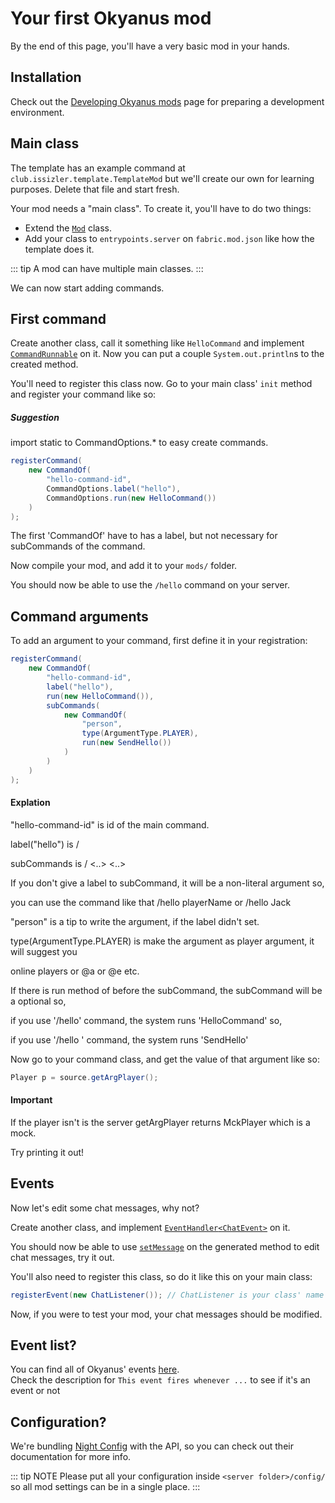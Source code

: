 # Your first Okyanus mod

By the end of this page, you'll have a very basic mod in your hands.

## Installation

Check out the [Developing Okyanus mods](getting-started.md) page for preparing
a development environment.

## Main class

The template has an example command at `club.issizler.template.TemplateMod`
but we'll create our own for learning purposes. Delete that file and start
fresh.

Your mod needs a "main class". To create it, you'll have to do two things:

- Extend the [`Mod`](https://okyanus-mc.github.io/api/club/issizler/okyanus/api/Mod.html)
  class.
- Add your class to `entrypoints.server` on `fabric.mod.json` like how the
  template does it.

::: tip
A mod can have multiple main classes.
:::

We can now start adding commands.

## First command

Create another class, call it something like `HelloCommand` and implement
[`CommandRunnable`](https://okyanus-mc.github.io/api/club/issizler/okyanus/api/cmd/CommandRunnable.html)
on it. Now you can put a couple `System.out.println`s to the created method.

You'll need to register this class now. Go to your main class' `init` method
and register your command like so:

##### Suggestion
import static to CommandOptions.* to easy create commands.

```java
registerCommand(
    new CommandOf(
        "hello-command-id",
        CommandOptions.label("hello"),
        CommandOptions.run(new HelloCommand())
    )
);
```

The first 'CommandOf' have to has a label, but not necessary for subCommands of the command.

Now compile your mod, and add it to your `mods/` folder.

You should now be able to use the `/hello` command on your server.

## Command arguments

To add an argument to your command, first define it in your registration:

```java
registerCommand(
    new CommandOf(
        "hello-command-id",
        label("hello"),
        run(new HelloCommand()),
        subCommands(
            new CommandOf(
                "person",
                type(ArgumentType.PLAYER),
                run(new SendHello())
            )
        )
    )
);
```

#### Explation
"hello-command-id" is id of the main command.

label("hello") is /<label>
  
subCommands is /<label> <sub-commands> <..> <..>

If you don't give a label to subCommand, it will be a non-literal argument so,

you can use the command like that /hello playerName or /hello Jack

"person" is a tip to write the argument, if the label didn't set.

type(ArgumentType.PLAYER) is make the argument as player argument, it will suggest you

online players or @a or @e etc.

If there is run method of before the subCommand, the subCommand will be a optional so,

if you use '/hello' command, the system runs 'HelloCommand' so,

if you use '/hello <person>' command, the system runs 'SendHello'

Now go to your command class, and get the value of that argument like so:

```java
Player p = source.getArgPlayer();
```

#### Important
If the player isn't is the server getArgPlayer returns MckPlayer which is a mock.

Try printing it out!

## Events

Now let's edit some chat messages, why not?

Create another class, and implement
[`EventHandler`](https://okyanus-mc.github.io/api/club/issizler/okyanus/api/event/EventHandler.html)[`<ChatEvent>`](https://okyanus-mc.github.io/api/club/issizler/okyanus/api/event/ChatEvent.html)
on it.

You should now be able to use [`setMessage`](https://okyanus-mc.github.io/api/club/issizler/okyanus/api/event/ChatEvent.html#setMessage-java.lang.String-)
on the generated method to edit chat messages, try it out.

You'll also need to register this class, so do it like this on your main class:

```java
registerEvent(new ChatListener()); // ChatListener is your class' name
```

Now, if you were to test your mod, your chat messages should be modified.

## Event list?

You can find all of Okyanus' events [here](https://okyanus-mc.github.io/api/club/issizler/okyanus/api/event/package-summary.html).  
Check the description for `This event fires whenever ...` to see if it's an event or not

## Configuration?

We're bundling [Night Config](https://github.com/TheElectronWill/Night-Config)
with the API, so you can check out their documentation for more info.

::: tip NOTE
Please put all your configuration inside `<server folder>/config/` so all mod
settings can be in a single place.
:::

